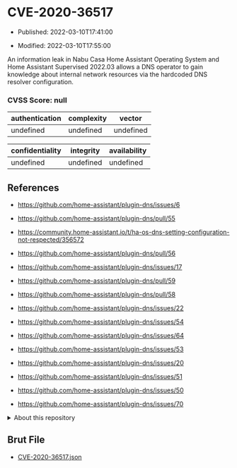 # CVE-2020-36517

- Published: 2022-03-10T17:41:00

- Modified: 2022-03-10T17:55:00

An information leak in Nabu Casa Home Assistant Operating System and Home Assistant Supervised 2022.03 allows a DNS operator to gain knowledge about internal network resources via the hardcoded DNS resolver configuration.

### CVSS Score: **null**

| authentication | complexity | vector |
| --- | --- | --- |
| undefined | undefined | undefined |

| confidentiality | integrity | availability |
| --- | --- | --- |
| undefined | undefined | undefined |

## References

* https://github.com/home-assistant/plugin-dns/issues/6

* https://github.com/home-assistant/plugin-dns/pull/55

* https://community.home-assistant.io/t/ha-os-dns-setting-configuration-not-respected/356572

* https://github.com/home-assistant/plugin-dns/pull/56

* https://github.com/home-assistant/plugin-dns/issues/17

* https://github.com/home-assistant/plugin-dns/pull/59

* https://github.com/home-assistant/plugin-dns/pull/58

* https://github.com/home-assistant/plugin-dns/issues/22

* https://github.com/home-assistant/plugin-dns/issues/54

* https://github.com/home-assistant/plugin-dns/issues/64

* https://github.com/home-assistant/plugin-dns/issues/53

* https://github.com/home-assistant/plugin-dns/issues/20

* https://github.com/home-assistant/plugin-dns/issues/51

* https://github.com/home-assistant/plugin-dns/issues/50

* https://github.com/home-assistant/plugin-dns/issues/70

<details>
<summary>About this repository</summary> 

  This repository is part of the project [Live Hack CVE](https://github.com/Live-Hack-CVE). Main website can be found [www.live-hack.org](https://www.live-hack.org) 
  
  Made by [Sn0wAlice](https://github.com/Sn0wAlice) for the people that care about security and need to have a feed of the latest CVEs. Hope you enjoy it, don't forget to star the repo and follow me on [Twitter](https://twitter.com/Sn0wAlice) and [Github](https://github.com/Sn0wAlice). And that is my [personnal website](https://www.alice-snow.me/)

  - [Home Page](https://github.com/Live-Hack-CVE)
  - [Framework](https://github.com/Live-Hack-CVE/cve-framework)
  - [CVE database](https://github.com/Live-Hack-CVE/full_database)
  - [Changelog](https://github.com/Live-Hack-CVE/Changelog)
</details>

## Brut File

* [CVE-2020-36517.json](https://raw.githubusercontent.com/Live-Hack-CVE/full_database/main/cves/2020/CVE-2020-36517.json)

